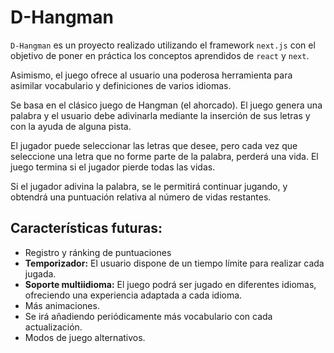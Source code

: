 # D-Hangman

`D-Hangman` es un proyecto realizado utilizando el framework `next.js` con el objetivo de poner en práctica los conceptos aprendidos de `react` y `next`.

Asimismo, el juego ofrece al usuario una poderosa herramienta para asimilar vocabulario y definiciones de varios idiomas. 

Se basa en el clásico juego de Hangman (el ahorcado). El juego genera una palabra y el usuario debe adivinarla mediante la inserción de sus letras y con la ayuda de alguna pista.

El jugador puede seleccionar las letras que desee, pero cada vez que seleccione una letra que no forme parte de la palabra, perderá una vida. El juego termina si el jugador pierde todas las vidas.

Si el jugador adivina la palabra, se le permitirá continuar jugando, y obtendrá una puntuación relativa al número de vidas restantes.

## Características futuras:

- Registro y ránking de puntuaciones
- **Temporizador:** El usuario dispone de un tiempo límite para realizar cada jugada.
- **Soporte multiidioma:** El juego podrá ser jugado en diferentes idiomas, ofreciendo una experiencia adaptada a cada idioma.
- Más animaciones.
- Se irá añadiendo periódicamente más vocabulario con cada actualización.
- Modos de juego alternativos.
